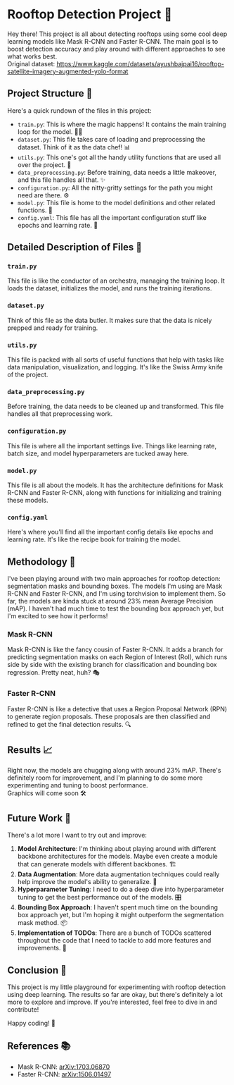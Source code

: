 # Rooftop Detection Project 🚀

Hey there! This project is all about detecting rooftops using some cool deep learning models like Mask R-CNN and Faster R-CNN. The main goal is to boost detection accuracy and play around with different approaches to see what works best.
<br>
Original dataset: https://www.kaggle.com/datasets/ayushbajpai16/rooftop-satellite-imagery-augmented-yolo-format
## Project Structure 📂

Here's a quick rundown of the files in this project:

- `train.py`: This is where the magic happens! It contains the main training loop for the model. 🏋️‍♂️
- `dataset.py`: This file takes care of loading and preprocessing the dataset. Think of it as the data chef! 📊
- `utils.py`: This one's got all the handy utility functions that are used all over the project. 🔧
- `data_preprocessing.py`: Before training, data needs a little makeover, and this file handles all that. ✨
- `configuration.py`: All the nitty-gritty settings for the path you might need are there. ⚙️
- `model.py`: This file is home to the model definitions and other related functions. 🤖
- `config.yaml`: This file has all the important configuration stuff like epochs and learning rate. 📝

## Detailed Description of Files 📜

### `train.py`
This file is like the conductor of an orchestra, managing the training loop. It loads the dataset, initializes the model, and runs the training iterations.

### `dataset.py`
Think of this file as the data butler. It makes sure that the data is nicely prepped and ready for training.

### `utils.py`
This file is packed with all sorts of useful functions that help with tasks like data manipulation, visualization, and logging. It's like the Swiss Army knife of the project.

### `data_preprocessing.py`
Before training, the data needs to be cleaned up and transformed. This file handles all that preprocessing work.

### `configuration.py`
This file is where all the important settings live. Things like learning rate, batch size, and model hyperparameters are tucked away here.

### `model.py`
This file is all about the models. It has the architecture definitions for Mask R-CNN and Faster R-CNN, along with functions for initializing and training these models.

### `config.yaml`
Here's where you'll find all the important config details like epochs and learning rate. It's like the recipe book for training the model.

## Methodology 🧠

I've been playing around with two main approaches for rooftop detection: segmentation masks and bounding boxes. The models I'm using are Mask R-CNN and Faster R-CNN, and I'm using torchvision to implement them. So far, the models are kinda stuck at around 23% mean Average Precision (mAP). I haven't had much time to test the bounding box approach yet, but I'm excited to see how it performs!

### Mask R-CNN
Mask R-CNN is like the fancy cousin of Faster R-CNN. It adds a branch for predicting segmentation masks on each Region of Interest (RoI), which runs side by side with the existing branch for classification and bounding box regression. Pretty neat, huh? 🎭

### Faster R-CNN
Faster R-CNN is like a detective that uses a Region Proposal Network (RPN) to generate region proposals. These proposals are then classified and refined to get the final detection results. 🔍

## Results 📈

Right now, the models are chugging along with around 23% mAP. There's definitely room for improvement, and I'm planning to do some more experimenting and tuning to boost performance. <br>
Graphics will come soon 🛠️

## Future Work 🚀

There's a lot more I want to try out and improve:

1. **Model Architecture**: I'm thinking about playing around with different backbone architectures for the models. Maybe even create a module that can generate models with different backbones. 🏗️
2. **Data Augmentation**: More data augmentation techniques could really help improve the model's ability to generalize. 🔀
3. **Hyperparameter Tuning**: I need to do a deep dive into hyperparameter tuning to get the best performance out of the models. 🎛️
4. **Bounding Box Approach**: I haven't spent much time on the bounding box approach yet, but I'm hoping it might outperform the segmentation mask method. 📦
5. **Implementation of TODOs**: There are a bunch of TODOs scattered throughout the code that I need to tackle to add more features and improvements. 📝

## Conclusion 🏁

This project is my little playground for experimenting with rooftop detection using deep learning. The results so far are okay, but there's definitely a lot more to explore and improve. If you're interested, feel free to dive in and contribute!

Happy coding! 🌟

## References 📚

- Mask R-CNN: [arXiv:1703.06870](https://arxiv.org/abs/1703.06870)
- Faster R-CNN: [arXiv:1506.01497](https://arxiv.org/abs/1506.01497)
